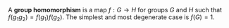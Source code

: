 A **group homomorphism** is a map $f: G\to H$ for groups $G$ and $H$ such that $f(g_1g_2)=f(g_1)f(g_2)$. The simplest and most degenerate case is $f(G)=1$.